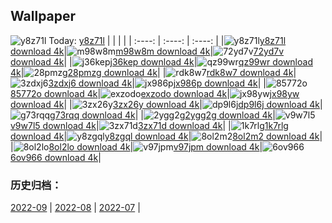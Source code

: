 ## Wallpaper
![y8z71l](https://w.wallhaven.cc/full/y8/wallhaven-y8z71l.jpg) Today: [y8z71l](https://th.wallhaven.cc/small/y8/y8z71l.jpg)
|      |      |      |
| :----: | :----: | :----: |
|![y8z71l](https://th.wallhaven.cc/small/y8/y8z71l.jpg)[y8z71l download 4k](https://wallhaven.cc/w/y8z71l)|![m98w8m](https://th.wallhaven.cc/small/m9/m98w8m.jpg)[m98w8m download 4k](https://wallhaven.cc/w/m98w8m)|![72yd7v](https://th.wallhaven.cc/small/72/72yd7v.jpg)[72yd7v download 4k](https://wallhaven.cc/w/72yd7v)|
|![j36kep](https://th.wallhaven.cc/small/j3/j36kep.jpg)[j36kep download 4k](https://wallhaven.cc/w/j36kep)|![qz99wr](https://th.wallhaven.cc/small/qz/qz99wr.jpg)[qz99wr download 4k](https://wallhaven.cc/w/qz99wr)|![28pmzg](https://th.wallhaven.cc/small/28/28pmzg.jpg)[28pmzg download 4k](https://wallhaven.cc/w/28pmzg)|
|![rdk8w7](https://th.wallhaven.cc/small/rd/rdk8w7.jpg)[rdk8w7 download 4k](https://wallhaven.cc/w/rdk8w7)|![3zdxj6](https://th.wallhaven.cc/small/3z/3zdxj6.jpg)[3zdxj6 download 4k](https://wallhaven.cc/w/3zdxj6)|![jx986p](https://th.wallhaven.cc/small/jx/jx986p.jpg)[jx986p download 4k](https://wallhaven.cc/w/jx986p)|
|![85772o](https://th.wallhaven.cc/small/85/85772o.jpg)[85772o download 4k](https://wallhaven.cc/w/85772o)|![exzodo](https://th.wallhaven.cc/small/ex/exzodo.jpg)[exzodo download 4k](https://wallhaven.cc/w/exzodo)|![jx98yw](https://th.wallhaven.cc/small/jx/jx98yw.jpg)[jx98yw download 4k](https://wallhaven.cc/w/jx98yw)|
|![3zx26y](https://th.wallhaven.cc/small/3z/3zx26y.jpg)[3zx26y download 4k](https://wallhaven.cc/w/3zx26y)|![dp9l6j](https://th.wallhaven.cc/small/dp/dp9l6j.jpg)[dp9l6j download 4k](https://wallhaven.cc/w/dp9l6j)|![g73rqq](https://th.wallhaven.cc/small/g7/g73rqq.jpg)[g73rqq download 4k](https://wallhaven.cc/w/g73rqq)|
|![2ygg2g](https://th.wallhaven.cc/small/2y/2ygg2g.jpg)[2ygg2g download 4k](https://wallhaven.cc/w/2ygg2g)|![v9w7l5](https://th.wallhaven.cc/small/v9/v9w7l5.jpg)[v9w7l5 download 4k](https://wallhaven.cc/w/v9w7l5)|![3zx71d](https://th.wallhaven.cc/small/3z/3zx71d.jpg)[3zx71d download 4k](https://wallhaven.cc/w/3zx71d)|
|![1k7rlg](https://th.wallhaven.cc/small/1k/1k7rlg.jpg)[1k7rlg download 4k](https://wallhaven.cc/w/1k7rlg)|![y8zgql](https://th.wallhaven.cc/small/y8/y8zgql.jpg)[y8zgql download 4k](https://wallhaven.cc/w/y8zgql)|![8ol2m2](https://th.wallhaven.cc/small/8o/8ol2m2.jpg)[8ol2m2 download 4k](https://wallhaven.cc/w/8ol2m2)|
|![8ol2lo](https://th.wallhaven.cc/small/8o/8ol2lo.jpg)[8ol2lo download 4k](https://wallhaven.cc/w/8ol2lo)|![v97jpm](https://th.wallhaven.cc/small/v9/v97jpm.jpg)[v97jpm download 4k](https://wallhaven.cc/w/v97jpm)|![6ov966](https://th.wallhaven.cc/small/6o/6ov966.jpg)[6ov966 download 4k](https://wallhaven.cc/w/6ov966)|

### 历史归档：
[2022-09](https://github.com/april-projects/april-wallpaper/tree/main/picture/2022-09/) | [2022-08](https://github.com/april-projects/april-wallpaper/tree/main/picture/2022-08/) | [2022-07](https://github.com/april-projects/april-wallpaper/tree/main/picture/2022-07/) | 